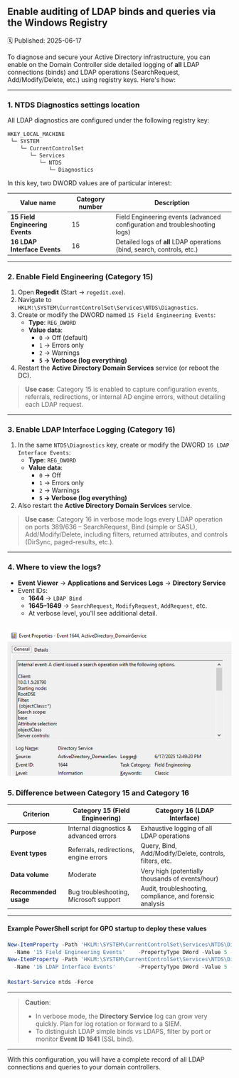 ## Enable auditing of LDAP binds and queries via the Windows Registry
🗓️ Published: 2025-06-17

To diagnose and secure your Active Directory infrastructure, you can enable on the Domain Controller side detailed logging of **all** LDAP connections (binds) and LDAP operations (SearchRequest, Add/Modify/Delete, etc.) using registry keys. Here's how:

---

### 1. NTDS Diagnostics settings location

All LDAP diagnostics are configured under the following registry key:

```
HKEY_LOCAL_MACHINE
 └─ SYSTEM
    └─ CurrentControlSet
       └─ Services
          └─ NTDS
             └─ Diagnostics
```

In this key, two DWORD values are of particular interest:

| Value name                        | Category number | Description                                                                           |
|-----------------------------------|-----------------|---------------------------------------------------------------------------------------|
| **15 Field Engineering Events**   | 15              | Field Engineering events (advanced configuration and troubleshooting logs)           |
| **16 LDAP Interface Events**      | 16              | Detailed logs of **all** LDAP operations (bind, search, controls, etc.)               |

---

### 2. Enable Field Engineering (Category 15)

1. Open **Regedit** (Start → `regedit.exe`).  
2. Navigate to `HKLM:\SYSTEM\CurrentControlSet\Services\NTDS\Diagnostics`.  
3. Create or modify the DWORD named `15 Field Engineering Events`:  
   - **Type**: `REG_DWORD`  
   - **Value data**:  
     - `0` → Off (default)  
     - `1` → Errors only  
     - `2` → Warnings  
     - **`5` → Verbose (log everything)**  
4. Restart the **Active Directory Domain Services** service (or reboot the DC).

> **Use case**: Category 15 is enabled to capture configuration events, referrals, redirections, or internal AD engine errors, without detailing each LDAP request.

---

### 3. Enable LDAP Interface Logging (Category 16)

1. In the same `NTDS\Diagnostics` key, create or modify the DWORD `16 LDAP Interface Events`:  
   - **Type**: `REG_DWORD`  
   - **Value data**:  
     - `0` → Off  
     - `1` → Errors only  
     - `2` → Warnings  
     - **`5` → Verbose (log everything)**  
2. Also restart the **Active Directory Domain Services** service.

> **Use case**: Category 16 in verbose mode logs every LDAP operation on ports 389/636 – SearchRequest, Bind (simple or SASL), Add/Modify/Delete, including filters, returned attributes, and controls (DirSync, paged-results, etc.).

---

### 4. Where to view the logs?

- **Event Viewer** → **Applications and Services Logs** → **Directory Service**  
- Event IDs:  
  - **1644** → `LDAP Bind`  
  - **1645–1649** → `SearchRequest`, `ModifyRequest`, `AddRequest`, etc.  
  - At verbose level, you'll see additional detail.

![](assets/Audit%20LDAP%20Binds%20and%20Queries%20with%20Regedit/2025-06-17-15-04-21.png)
---

### 5. Difference between Category 15 and Category 16

| Criterion                        | Category 15 (Field Engineering)         | Category 16 (LDAP Interface)                              |
|----------------------------------|-----------------------------------------|------------------------------------------------------------|
| **Purpose**                      | Internal diagnostics & advanced errors  | Exhaustive logging of all LDAP operations                  |
| **Event types**                  | Referrals, redirections, engine errors  | Query, Bind, Add/Modify/Delete, controls, filters, etc.   |
| **Data volume**                  | Moderate                                | Very high (potentially thousands of events/hour)           |
| **Recommended usage**            | Bug troubleshooting, Microsoft support  | Audit, troubleshooting, compliance, and forensic analysis  |

---

#### Example PowerShell script for GPO startup to deploy these values

```powershell
New-ItemProperty -Path 'HKLM:\SYSTEM\CurrentControlSet\Services\NTDS\Diagnostics' `
  -Name '15 Field Engineering Events'    -PropertyType DWord -Value 5 -Force
New-ItemProperty -Path 'HKLM:\SYSTEM\CurrentControlSet\Services\NTDS\Diagnostics' `
  -Name '16 LDAP Interface Events'       -PropertyType DWord -Value 5 -Force

Restart-Service ntds -Force
```

---

> **Caution**:  
> - In verbose mode, the **Directory Service** log can grow very quickly. Plan for log rotation or forward to a SIEM.  
> - To distinguish LDAP simple binds vs LDAPS, filter by port or monitor **Event ID 1641** (SSL bind).

---

With this configuration, you will have a complete record of all LDAP connections and queries to your domain controllers.
